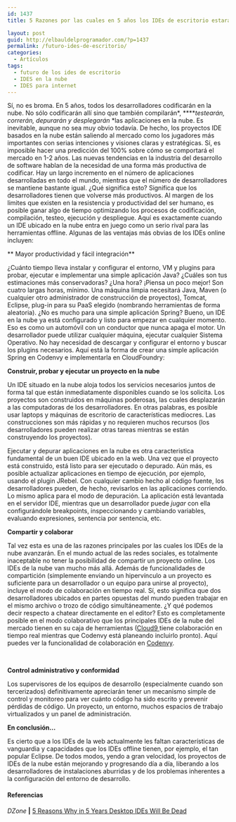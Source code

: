 ```yaml
---
id: 1437
title: 5 Razones por las cuales en 5 años los IDEs de escritorio estarán muertos

layout: post
guid: http://elbauldelprogramador.com/?p=1437
permalink: /futuro-ides-de-escritorio/
categories:
  - Artículos
tags:
  - futuro de los ides de escritorio
  - IDES en la nube
  - IDES para internet
---
```

Sí, no es broma. En 5 años, todos los desarrolladores codificarán en la nube. No sólo codificarán allí sino que también compilarán*, *****testearán, correrán, depurarán y desplegarán* *las aplicaciones en la nube. Es inevitable, aunque no sea muy obvio todavía. De hecho, los proyectos IDE basados en la nube están saliendo al mercado como los jugadores más importantes con serias intenciones y visiones claras y estratégicas. Sí, es imposible hacer una predicción del 100% sobre cómo se comportará el mercado en 1-2 años. Las nuevas tendencias en la industria del desarrollo de software hablan de la necesidad de una forma más productiva de codificar. Hay un largo incremento en el número de aplicaciones desarrolladas en todo el mundo, mientras que el número de desarrolladores se mantiene bastante igual. ¿Qué significa esto? Significa que los desarrolladores tienen que volverse más productivos. Al margen de los limites que existen en la resistencia y productividad del ser humano, es posible ganar algo de tiempo optimizando los procesos de codificación, compilación, testeo, ejecución y despliegue. Aquí es exactamente cuando un IDE ubicado en la nube entra en juego como un serio rival para las herramientas offline. Algunas de las ventajas más obvias de los IDEs online incluyen:  
  
<!--more-->

  
** Mayor productividad y fácil integración**

¿Cuánto tiempo lleva instalar y configurar el entorno, VM y plugins para probar, ejecutar e implementar una simple aplicación Java? ¿Cuáles son tus estimaciones más conservadoras? ¿Una hora? ¡Piensa un poco mejor! Son cuatro largas horas, mínimo. Una máquina limpia necesitará Java, Maven (o cualquier otro administrador de construcción de proyectos), Tomcat, Eclipse, plug-in para su PaaS elegido (nombrando herramientas de forma aleatoria). ¿No es mucho para una simple aplicación Spring? Bueno, un IDE en la nube ya está configurado y listo para empezar en cualquier momento. Eso es como un automóvil con un conductor que nunca apaga el motor. Un desarrollador puede utilizar cualquier máquina, ejecutar cualquier Sistema Operativo. No hay necesidad de descargar y configurar el entorno y buscar los plugins necesarios. Aquí está la forma de crear una simple aplicación Spring en Codenvy e implementarla en CloudFoundry:



**Construir, probar y ejecutar un proyecto en la nube**

Un IDE situado en la nube aloja todos los servicios necesarios juntos de forma tal que están inmediatamente disponibles cuando se los solicita. Los proyectos son construidos en máquinas poderosas, las cuales desplazarán a las computadoras de los desarrolladores. En otras palabras, es posible usar laptops y máquinas de escritorio de características mediocres. Las construcciones son más rápidas y no requieren muchos recursos (los desarrolladores pueden realizar otras tareas mientras se están construyendo los proyectos).

Ejecutar y depurar aplicaciones en la nube es otra caracteristica fundamental de un buen IDE ubicado en la web. Una vez que el proyecto está construido, está listo para ser ejecutado o depurado. Aún más, es posible actualizar aplicaciones en tiempo de ejecución, por ejemplo, usando el plugin JRebel. Con cualquier cambio hecho al código fuente, los desarrolladores pueden, de hecho, revisarlos en las aplicaciones corriendo. Lo mismo aplica para el modo de depuración. La aplicación está levantada en el servidor IDE, mientras que un desarrollador puede *jugar* con ella configurándole breakpoints, inspeccionando y cambiando variables, evaluando expresiones, sentencia por sentencia, etc.

**Compartir y colaborar**

Tal vez esta es una de las razones principales por las cuales los IDEs de la nube avanzarán. En el mundo actual de las redes sociales, es totalmente inaceptable no tener la posibilidad de compartir un proyecto online. Los IDEs de la nube van mucho más allá. Además de funcionalidades de compartición (simplemente enviando un hipervínculo a un proyecto es suficiente para un desarrollador o un equipo para unirse al proyecto), incluye el modo de colaboración en tiempo real. Sí, esto significa que dos desarrolladores ubicados en partes opuestas del mundo pueden trabajar en el mismo archivo o trozo de código simultáneamente. ¿Y qué podemos decir respecto a chatear directamente en el editor? Esto es completamente posible en el modo colaborativo que los principales IDEs de la nube del mercado tienen en su caja de herramientas (<a href="https://c9.io/" target="_blank">Cloud9 </a>tiene colaboración en tiempo real mientras que Codenvy está planeando incluirlo pronto). Aquí puedes ver la funcionalidad de colaboración en <a href="https://codenvy.com/" target="_blank">Codenvy</a>.



&nbsp;

**Control administrativo y conformidad**

Los supervisores de los equipos de desarrollo (especialmente cuando son tercerizados) definitivamente apreciarán tener un mecanismo simple de control y monitoreo para ver cuánto código ha sido escrito y prevenir pérdidas de código. Un proyecto, un entorno, muchos espacios de trabajo virtualizados y un panel de administración.

**En conclusión&#8230;**

Es cierto que a los IDEs de la web actualmente les faltan características de vanguardia y capacidades que los IDEs offline tienen, por ejemplo, el tan popular Eclipse. De todos modos, yendo a gran velocidad, los proyectos de IDEs de la nube están mejorando y progresando día a día, liberando a los desarrolladores de instalaciones aburridas y de los problemas inherentes a la configuración del entorno de desarrollo.

#### Referencias

*DZone* **|** <a href="http://architects.dzone.com/articles/5-reasons-why-5-years-desktop" target="_blank">5 Reasons Why in 5 Years Desktop IDEs Will Be Dead</a> 

